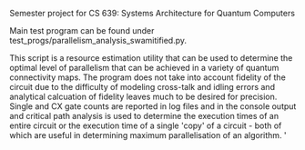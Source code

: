 Semester project for CS 639: Systems Architecture for Quantum Computers

Main test program can be found under test_progs/parallelism_analysis_swamitified.py.

This script is a resource estimation utility that can be used to determine the optimal level of parallelism that can be achieved in a variety of quantum connectivity maps. The program does not take into account fidelity of the circuit due to the difficulty of modeling cross-talk and idling errors and analytical calcuation of fidelity leaves much to be desired for precision.
Single and CX gate counts are reported in log files and in the console output and critical path analysis is used to determine the execution times of an entire circuit or the execution time of a single 'copy' of a circuit - both of which are useful in determining maximum parallelisation of an algorithm.
'
